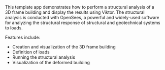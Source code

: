 This template app demonstrates how to perform a structural analysis of a 3D frame building and display the results using
Viktor. The structural analysis is conducted with OpenSees, a powerful and widely-used software for analyzing the 
structural response of structural and geotechnical systems to loads.

Features include:
- Creation and visualization of the 3D frame building 
- Definition of loads 
- Running the structural analysis 
- Visualization of the deformed building

